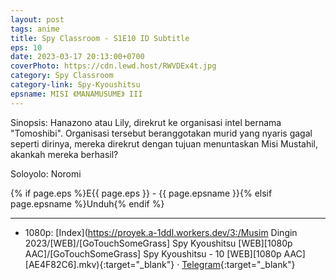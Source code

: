 ```yaml
---
layout: post
tags: anime
title: Spy Classroom - S1E10 ID Subtitle
eps: 10
date: 2023-03-17 20:13:00+0700
coverPhoto: https://cdn.lewd.host/RWVDEx4t.jpg
category: Spy Classroom
category-link: Spy-Kyoushitsu
epsname: MISI 《MANAMUSUME》 III
---
```


Sinopsis: Hanazono atau Lily, direkrut ke organisasi intel bernama "Tomoshibi". Organisasi tersebut beranggotakan murid yang nyaris gagal seperti dirinya, mereka direkrut dengan tujuan menuntaskan Misi Mustahil, akankah mereka berhasil?

Soloyolo: Noromi

{% if page.eps %}E{{ page.eps }} - {{ page.epsname }}{% elsif page.epsname %}Unduh{% endif %}

---
- 1080p: [Index](https://proyek.a-1ddl.workers.dev/3:/Musim Dingin 2023/[WEB]/[GoTouchSomeGrass] Spy Kyoushitsu [WEB][1080p AAC]/[GoTouchSomeGrass] Spy Kyoushitsu - 10 [WEB][1080p AAC][AE4F82C6].mkv){:target="_blank"} &middot; [Telegram](https://t.me/a1fansubweeklies/241){:target="_blank"}
